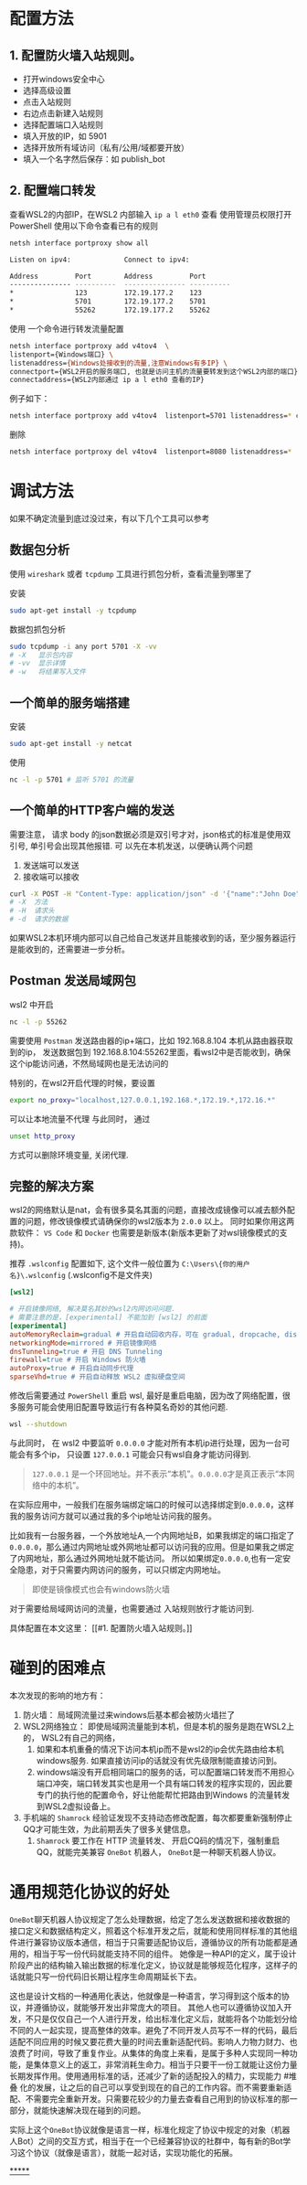 

# 配置方法

## 1. 配置防火墙入站规则。

- 打开windows安全中心
- 选择高级设置
- 点击入站规则
- 右边点击新建入站规则
- 选择配置端口入站规则
- 填入开放的IP，如 5901
- 选择开放所有域访问（私有/公用/域都要开放）
- 填入一个名字然后保存：如 publish_bot

## 2. 配置端口转发

查看WSL2的内部IP，在WSL2 内部输入 `ip a l eth0` 查看
使用管理员权限打开 PowerShell 
使用以下命令查看已有的规则
```bash
netsh interface portproxy show all

Listen on ipv4:             Connect to ipv4:

Address         Port        Address         Port
--------------- ----------  --------------- ----------
*               123         172.19.177.2    123
*               5701        172.19.177.2    5701
*               55262       172.19.177.2    55262
```
使用 一个命令进行转发流量配置
```bash
netsh interface portproxy add v4tov4  \
listenport={Windows端口} \
listenaddress={Windows处接收到的流量,注意Windows有多IP} \
connectport={WSL2开启的服务端口, 也就是访问主机的流量要转发到这个WSL2内部的端口} \
connectaddress={WSL2内部通过 ip a l eth0 查看的IP}
```
例子如下：
```bash
netsh interface portproxy add v4tov4  listenport=5701 listenaddress=* connectport=5701 connectaddress=172.19.177.2
```

删除 
```bash
netsh interface portproxy del v4tov4  listenport=8080 listenaddress=*
```

# 调试方法

如果不确定流量到底过没过来，有以下几个工具可以参考

## 数据包分析
 
使用 `wireshark` 或者 `tcpdump` 工具进行抓包分析，查看流量到哪里了

安装
```bash
sudo apt-get install -y tcpdump
```

数据包抓包分析
```bash
sudo tcpdump -i any port 5701 -X -vv
# -X   显示包内容
# -vv  显示详情
# -w   将结果写入文件
```

## 一个简单的服务端搭建

安装
```bash
sudo apt-get install -y netcat
```

使用
```bash
nc -l -p 5701 # 监听 5701 的流量
```
## 一个简单的HTTP客户端的发送

需要注意， 请求 body 的json数据必须是双引号才对，json格式的标准是使用双引号, 单引号会出现其他报错. 可
以先在本机发送，以便确认两个问题
1. 发送端可以发送
2. 接收端可以接收
```bash
curl -X POST -H "Content-Type: application/json" -d '{"name":"John Doe", "age":30}' http://localhost:5701 
# -X  方法
# -H  请求头
# -d  请求的数据
```

如果WSL2本机环境内部可以自己给自己发送并且能接收到的话，至少服务器运行是能收到的，还需要进一步分析。


## Postman 发送局域网包

wsl2 中开启 
```bash
nc -l -p 55262
```
需要使用 `Postman` 发送路由器的ip+端口，比如 192.168.8.104 本机从路由器获取到的ip，
发送数据包到 192.168.8.104:55262里面，看wsl2中是否能收到，确保这个ip能访问通，不然局域网也是无法访问的

特别的，在wsl2开启代理的时候，要设置
```bash
export no_proxy="localhost,127.0.0.1,192.168.*,172.19.*,172.16.*"
```
可以让本地流量不代理
与此同时，
通过 
```bash
unset http_proxy
```

方式可以删除环境变量, 关闭代理.


## 完整的解决方案

wsl2的网络默认是nat，会有很多莫名其面的问题，直接改成镜像可以减去额外配置的问题，修改镜像模式请确保你的wsl2版本为 `2.0.0` 以上。 同时如果你用这两款软件： `VS Code` 和 `Docker` 也需要是新版本(新版本更新了对wsl镜像模式的支持)。

推荐 `.wslconfig` 配置如下, 这个文件一般位置为 `C:\Users\{你的用户名}\.wslconfig`  (.wslconfig不是文件夹)

```ini
[wsl2]

# 开启镜像网络, 解决莫名其妙的wsl2内网访问问题.
# 需要注意的是，[experimental] 不能加到 [wsl2] 的前面
[experimental]
autoMemoryReclaim=gradual # 开启自动回收内存，可在 gradual, dropcache, disabled 之间选择
networkingMode=mirrored # 开启镜像网络
dnsTunneling=true # 开启 DNS Tunneling
firewall=true # 开启 Windows 防火墙
autoProxy=true # 开启自动同步代理
sparseVhd=true # 开启自动释放 WSL2 虚拟硬盘空间
```

修改后需要通过 `PowerShell` 重启 wsl, 最好是重启电脑，因为改了网络配置，很多服务可能会使用旧配置导致运行有各种莫名奇妙的其他问题.

```bash
wsl --shutdown
```

与此同时， 在 wsl2 中要监听 `0.0.0.0` 才能对所有本机ip进行处理，因为一台可能会有多个ip， 只设置 `127.0.0.1`  可能会只有wsl自身才能访问得到. 

> `127.0.0.1` 是一个环回地址。并不表示“本机”。`0.0.0.0`才是真正表示“本网络中的本机”。

在实际应用中，一般我们在服务端绑定端口的时候可以选择绑定到`0.0.0.0`，这样我的服务访问方就可以通过我的多个ip地址访问我的服务。

比如我有一台服务器，一个外放地址A,一个内网地址B，如果我绑定的端口指定了`0.0.0.0`，那么通过内网地址或外网地址都可以访问我的应用。但是如果我之绑定了内网地址，那么通过外网地址就不能访问。 所以如果绑定`0.0.0.0`,也有一定安全隐患，对于只需要内网访问的服务，可以只绑定内网地址。


> 即使是镜像模式也会有windows防火墙

对于需要给局域网访问的流量，也需要通过 入站规则放行才能访问到.

具体配置在本文这里： [[#1. 配置防火墙入站规则。]]

# 碰到的困难点

本次发现的影响的地方有：
1. 防火墙： 局域网流量过来windows后基本都会被防火墙拦了
2. WSL2网络独立： 即使局域网流量能到本机，但是本机的服务是跑在WSL2上的， WSL2有自己的网络， 
	1. 如果和本机重叠的情况下访问本机ip而不是wsl2的ip会优先路由给本机windows服务. 如果直接访问ip的话就没有优先级限制能直接访问到。 
	2. windows端没有开启相同端口的服务的话，可以配置端口转发而不用担心端口冲突，端口转发其实也是用一个具有端口转发的程序实现的，因此要专门的执行他的配置命令，好让他能帮忙把路由到Windows 的流量转发到WSL2虚拟设备上。
3. 手机端的 `Shamrock` 经验证发现不支持动态修改配置，每次都要重新强制停止QQ才可能生效，为此前期丢失了很多关健信息。
	1.  `Shamrock` 要工作在 HTTP 流量转发、 开启CQ码的情况下，强制重启QQ，就能完美兼容 `OneBot` 机器人， `OneBot`是一种聊天机器人协议。


# 通用规范化协议的好处

`OneBot`聊天机器人协议规定了怎么处理数据，给定了怎么发送数据和接收数据的接口定义和数据结构定义，照着这个标准开发之后，就能和使用同样标准的其他组件进行兼容协议版本通信，相当于只需要适配协议后，遵循协议的所有功能都是通用的，相当于写一份代码就能支持不同的组件。
她像是一种API的定义，属于设计阶段产出的结构输入输出数据的标准化定义，协议就是能够规范化程序，这样子的话就能只写一份代码旧长期让程序生命周期延长下去。

这也是设计文档的一种通用化表达，他就像是一种语言，学习得到这个版本的协议，并遵循协议，就能够开发出非常庞大的项目。 其他人也可以遵循协议加入开发，不只是仅仅自己一个人进行开发，给出标准化定义后，就能将各个功能划分给不同的人一起实现，提高整体的效率。避免了不同开发人员写不一样的代码，最后适配不同应用的时候又要花费大量的时间去重新适配代码。影响人力物力财力、也浪费了时间，导致了重复作业。从集体的角度上来看，是属于多种人实现同一种功能，是集体意义上的返工，非常消耗生命力。相当于只要干一份工就能让这份力量长期发挥作用。使用通用标准的话，还减少了新的适配投入的精力，实现能力 #堆叠 化的发展，让之后的自己可以享受到现在的自己的工作内容。而不需要重新适配、不需要完全重新开发。只需要花较少的力量去查看自己用到的协议标准的那一部分，就能快速解决现在碰到的问题。

实际上这个`OneBot`协议就像是语言一样，标准化规定了协议中规定的对象（机器人Bot）之间的交互方式，相当于在一个已经兼容协议的社群中，每有新的Bot学习这个协议（就像是语言），就能一起对话，实现功能化的拓展。




[*****](WB/Develop/WEB/WEB.md)
